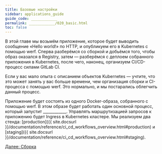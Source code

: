 ```yaml
---
title: Базовые настройки
sidebar: applications_guide
guide_code: ____________
permalink: ____________/020_basic.html
toc: false
---
```


В этой главе мы возьмём приложение, которое будет выводить сообщение «Hello world!» по HTTP, и опубликуем его в Kubernetes с помощью werf. Сперва разберёмся со сборкой и добьёмся того, чтобы образ оказался в Registry, затем — разберёмся с деплоем собранного приложения в Kubernetes, после чего, наконец, организуем CI/CD-процесс силами GitLab CI.

Если у вас мало опыта с описанием объектов Kubernetes — учтите, что это может занять у вас больше времени, чем организация сборки и CI-процесса с помощью werf. Это нормально, и мы постарались облегчить данный процесс.

Приложение будет состоять из одного Docker-образа, собранного с помощью werf. В этом образе будет работать один основной процесс, который запустит ____________. Управлять маршрутизацией запросов к приложению будет Ingress в Kubernetes кластере. Мы реализуем два стенда: [production]({{ site.docsurl }}/documentation/reference/ci_cd_workflows_overview.html#production) и [staging]({{ site.docsurl }}/documentation/reference/ci_cd_workflows_overview.html#staging).

<div>
    <a href="020_basic/10_build.html" class="nav-btn">Далее: Сборка</a>
</div>
